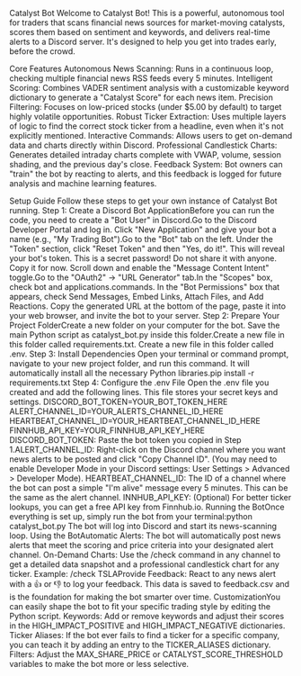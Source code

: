 Catalyst Bot
Welcome to Catalyst Bot! This is a powerful, autonomous tool for traders that scans financial news sources for market-moving catalysts, scores them based on sentiment and keywords, and delivers real-time alerts to a Discord server. It's designed to help you get into trades early, before the crowd.

Core Features
Autonomous News Scanning: Runs in a continuous loop, checking multiple financial news RSS feeds every 5 minutes.
Intelligent Scoring: Combines VADER sentiment analysis with a customizable keyword dictionary to generate a "Catalyst Score" for each news item.
Precision Filtering: Focuses on low-priced stocks (under $5.00 by default) to target highly volatile opportunities.
Robust Ticker Extraction: Uses multiple layers of logic to find the correct stock ticker from a headline, even when it's not explicitly mentioned.
Interactive Commands: Allows users to get on-demand data and charts directly within Discord.
Professional Candlestick Charts: Generates detailed intraday charts complete with VWAP, volume, session shading, and the previous day's close.
Feedback System: Bot owners can "train" the bot by reacting to alerts, and this feedback is logged for future analysis and machine learning features.

Setup Guide
Follow these steps to get your own instance of Catalyst Bot running.
Step 1: Create a Discord Bot ApplicationBefore you can run the code, you need to create a "Bot User" in Discord.Go to the Discord Developer Portal and log in.
Click "New Application" and give your bot a name (e.g., "My Trading Bot").Go to the "Bot" tab on the left.
Under the "Token" section, click "Reset Token" and then "Yes, do it!". This will reveal your bot's token. This is a secret password! Do not share it with anyone. Copy it for now.
Scroll down and enable the "Message Content Intent" toggle.Go to the "OAuth2" -> "URL Generator" tab.In the "Scopes" box, check bot and applications.commands.
In the "Bot Permissions" box that appears, check Send Messages, Embed Links, Attach Files, and Add Reactions.
Copy the generated URL at the bottom of the page, paste it into your web browser, and invite the bot to your server.
Step 2: Prepare Your Project FolderCreate a new folder on your computer for the bot.
Save the main Python script as catalyst_bot.py inside this folder.Create a new file in this folder called requirements.txt.
Create a new file in this folder called .env.
Step 3: Install Dependencies
Open your terminal or command prompt, navigate to your new project folder, and run this command. It will automatically install all the necessary Python libraries.pip install -r requirements.txt
Step 4: Configure the .env File
Open the .env file you created and add the following lines. This file stores your secret keys and settings.
DISCORD_BOT_TOKEN=YOUR_BOT_TOKEN_HERE
ALERT_CHANNEL_ID=YOUR_ALERTS_CHANNEL_ID_HERE
HEARTBEAT_CHANNEL_ID=YOUR_HEARTBEAT_CHANNEL_ID_HERE
FINNHUB_API_KEY=YOUR_FINNHUB_API_KEY_HERE
DISCORD_BOT_TOKEN: Paste the bot token you copied in Step 1.ALERT_CHANNEL_ID: Right-click on the Discord channel where you want news alerts to be posted and click "Copy Channel ID". (You may need to enable Developer Mode in your Discord settings: User Settings > Advanced > Developer Mode).
HEARTBEAT_CHANNEL_ID: The ID of a channel where the bot can post a simple "I'm alive" message every 5 minutes. This can be the same as the alert channel.
INNHUB_API_KEY: (Optional) For better ticker lookups, you can get a free API key from Finnhub.io.
Running the BotOnce everything is set up, simply run the bot from your terminal:python catalyst_bot.py
The bot will log into Discord and start its news-scanning loop.
Using the BotAutomatic Alerts: The bot will automatically post news alerts that meet the scoring and price criteria into your designated alert channel.
On-Demand Charts: Use the /check command in any channel to get a detailed data snapshot and a professional candlestick chart for any ticker.
Example: /check TSLAProvide Feedback: React to any news alert with a 👍 or 👎 to log your feedback. This data is saved to feedback.csv and is the foundation for making the bot smarter over time.
CustomizationYou can easily shape the bot to fit your specific trading style by editing the Python script.
Keywords: Add or remove keywords and adjust their scores in the HIGH_IMPACT_POSITIVE and HIGH_IMPACT_NEGATIVE dictionaries.
Ticker Aliases: If the bot ever fails to find a ticker for a specific company, you can teach it by adding an entry to the TICKER_ALIASES dictionary.
Filters: Adjust the MAX_SHARE_PRICE or CATALYST_SCORE_THRESHOLD variables to make the bot more or less selective.
